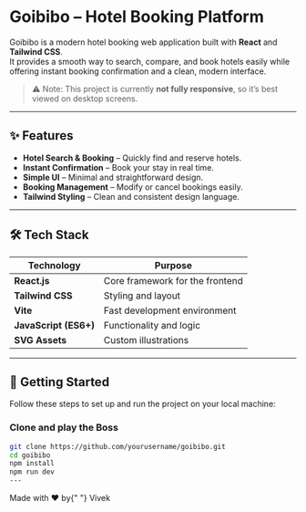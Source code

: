 # Goibibo – Hotel Booking Platform

Goibibo is a modern hotel booking web application built with **React** and **Tailwind CSS**.  
It provides a smooth way to search, compare, and book hotels easily while offering instant booking confirmation and a clean, modern interface.

> ⚠️ Note: This project is currently **not fully responsive**, so it’s best viewed on desktop screens.

---

## ✨ Features
- **Hotel Search & Booking** – Quickly find and reserve hotels.
- **Instant Confirmation** – Book your stay in real time.
- **Simple UI** – Minimal and straightforward design.
- **Booking Management** – Modify or cancel bookings easily.
- **Tailwind Styling** – Clean and consistent design language.

---
## 🛠 Tech Stack
| Technology   | Purpose |
|--------------|---------|
| **React.js** | Core framework for the frontend |
| **Tailwind CSS** | Styling and layout |
| **Vite** | Fast development environment |
| **JavaScript (ES6+)** | Functionality and logic |
| **SVG Assets** | Custom illustrations |

---

## 🚀 Getting Started

Follow these steps to set up and run the project on your local machine:

### Clone and play the Boss
```bash
git clone https://github.com/yourusername/goibibo.git
cd goibibo
npm install
npm run dev
---
```

<footer className="flex items-center justify-center w-full text-gray-400 text-sm bg-black py-2">
  <p className="flex items-center">
    Made with <span className="text-red-500 mx-1">❤️</span> by{" "}
    <span className="ml-1 text-[rgb(89,89,200)] font-medium">Vivek</span>
  </p>
</footer>

